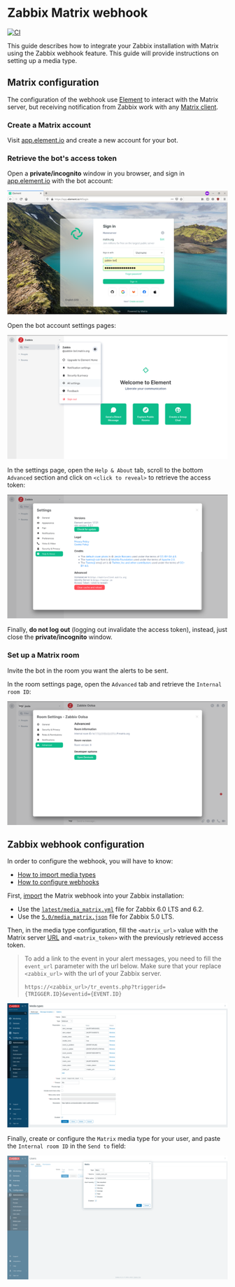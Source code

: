 # Zabbix Matrix webhook

[![CI](https://github.com/jooola/zabbix-matrix-webhook/actions/workflows/ci.yml/badge.svg)](https://github.com/jooola/zabbix-matrix-webhook/actions/workflows/ci.yml)

This guide describes how to integrate your Zabbix installation with Matrix using the Zabbix webhook feature. This guide will provide instructions on setting up a media type.

## Matrix configuration

The configuration of the webhook use [Element](https://element.io/) to interact with the Matrix server, but receiving notification from Zabbix work with any [Matrix client](https://matrix.org/clients/).

### Create a Matrix account

Visit [app.element.io](https://app.element.io/) and create a new account for your bot.

### Retrieve the bot's access token

Open a **private/incognito** window in you browser, and sign in [app.element.io](https://app.element.io) with the bot account:

![](docs/matrix_access_token1.png)

Open the bot account settings pages:

![](docs/matrix_access_token2.png)

In the settings page, open the `Help & About` tab, scroll to the bottom `Advanced` section and click on `<click to reveal>` to retrieve the access token:

![](docs/matrix_access_token3.png)

Finally, **do not log out** (logging out invalidate the access token), instead, just close the **private/incognito** window.

### Set up a Matrix room

Invite the bot in the room you want the alerts to be sent.

In the room settings page, open the `Advanced` tab and retrieve the `Internal room ID`:

![](docs/matrix_room_id1.png)

## Zabbix webhook configuration

In order to configure the webhook, you will have to know:

- [How to import media types](https://www.zabbix.com/documentation/current/manual/xml_export_import/media)
- [How to configure webhooks](https://www.zabbix.com/documentation/current/manual/config/notifications/media/webhook)

First, [import](https://www.zabbix.com/documentation/current/manual/xml_export_import/media#importing) the Matrix webhook into your Zabbix installation:

- Use the [`latest/media_matrix.yml`](latest/media_matrix.yml) file for Zabbix 6.0 LTS and 6.2.
- Use the [`5.0/media_matrix.json`](5.0/media_matrix.json) file for Zabbix 5.0 LTS.

Then, in the media type configuration, fill the `<matrix_url>` value with the Matrix server [URL](https://en.wikipedia.org/wiki/URL) and `<matrix_token>` with the previously retrieved access token.

> To add a link to the event in your alert messages, you need to fill the `event_url` parameter with the url below. Make sure that your replace `<zabbix_url>` with the url of your Zabbix server.
>
> ```
> https://<zabbix_url>/tr_events.php?triggerid={TRIGGER.ID}&eventid={EVENT.ID}
> ```

![](docs/zabbix_media_type1.png)

Finally, create or configure the `Matrix` media type for your user, and paste the `Internal room ID` in the `Send to` field:

![](docs/zabbix_room_id1.png)
